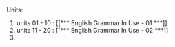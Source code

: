 
Units:
1. units 01 - 10 : [[*** English Grammar In Use - 01 ***]]
2. units 11 - 20 : [[*** English Grammar In Use - 02 ***]]
3. 